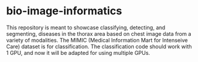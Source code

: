 # bio-image-informatics
This repository is meant to showcase classifying, detecting, and segmenting, diseases in the thorax area based on chest image data from a variety of modalities. The MIMIC (Medical Information Mart for Intenseive Care) dataset is for classification. The classification code should work with 1 GPU, and now it will be adapted for using multiple GPUs.
